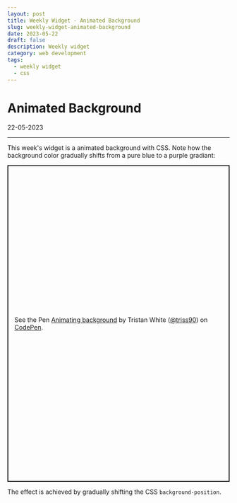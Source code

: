 ```yaml
---
layout: post
title: Weekly Widget - Animated Background
slug: weekly-widget-animated-background
date: 2023-05-22
draft: false
description: Weekly widget
category: web development
tags:
  - weekly widget
  - css
---
```


# Animated Background

<p class='timestamp'><time datetime='22-05-2023'>22-05-2023</time></p>
<hr>

This week's widget is a animated background with CSS. Note how the background color gradually shifts from a pure blue to a purple gradiant:

<p class="codepen" data-height="715.390625" data-default-tab="result" data-slug-hash="KKwGKKQ" data-user="triss90" data-token="aa67671b3662cab49fb6bfb8668bf419" style="height: 715.390625px; box-sizing: border-box; display: flex; align-items: center; justify-content: center; border: 2px solid; margin: 1em 0; padding: 1em;">
  <span>See the Pen <a href="https://codepen.io/triss90/pen/KKwGKKQ/aa67671b3662cab49fb6bfb8668bf419">
  Animating background</a> by Tristan  White (<a href="https://codepen.io/triss90">@triss90</a>)
  on <a href="https://codepen.io">CodePen</a>.</span>
</p>
<script async src="https://cpwebassets.codepen.io/assets/embed/ei.js"></script>

The effect is achieved by gradually shifting the CSS `background-position`.
